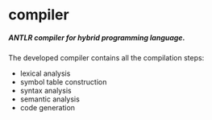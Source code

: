 # compiler

##### ANTLR compiler for hybrid programming language.
The developed compiler contains all the compilation steps:
- lexical analysis
- symbol table construction
- syntax analysis
- semantic analysis
- code generation
